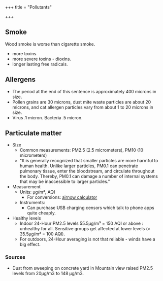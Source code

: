 +++
title = "Pollutants"

+++

## Smoke
Wood smoke is worse than cigarette smoke.

- more toxins
- more severe toxins - dioxins.
- longer lasting free radicals.

## Allergens
- The period at the end of this sentence is approximately 400 microns in size. 
- Pollen grains are 30 microns, dust mite waste particles are about 20 microns, and cat allergen particles vary from about 1 to 20 microns in size.
- Virus .1 micron. Bacteria .5 micron.

## Particulate matter
- Size
  - Common measurements: PM2.5 (2.5 micrometers), PM10 (10 micrometers)
  - "It is generally recognized that smaller particles are more harmful to human health. Unlike larger particles, PM0.1 can penetrate pulmonary tissue, enter the bloodstream, and circulate throughout the body. Thereby, PM0.1 can damage a number of internal systems that may be inaccessible to larger particles."
- Measurement
  - Units: μg/m³, AQI
    - For conversions: [airnow calculator](https://airnow.gov/index.cfm?action=airnow.calculator)
  - Instruments:
    - Can purchase USB charging censors which talk to phone apps quite cheaply.
- Healthy levels
  - Indoor 24-Hour PM2.5 levels 55.5μg/m³ = 150 AQI or above : unhealthy for all. Sensitive groups get affected at lower levels (> 35.5μg/m³ = 100 AQI).
  - For outdoors, 24-Hour averaging is not that reliable - winds have a big effect.

### Sources
- Dust from sweeping on concrete yard in Mountain view raised PM2.5 levels from 20μg/m3 to 148 μg/m3. 


